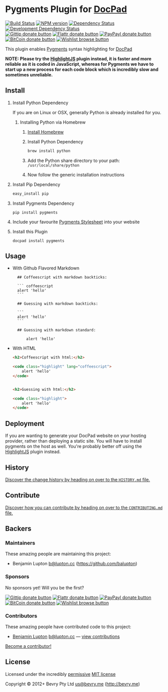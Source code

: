 # Pygments Plugin for [DocPad](https://docpad.org)

<!-- BADGES/ -->

[![Build Status](http://img.shields.io/travis-ci/docpad/docpad-plugin-pygments.png?branch=master)](http://travis-ci.org/docpad/docpad-plugin-pygments "Check this project's build status on TravisCI")
[![NPM version](http://badge.fury.io/js/docpad-plugin-pygments.png)](https://npmjs.org/package/docpad-plugin-pygments "View this project on NPM")
[![Dependency Status](https://david-dm.org/docpad/docpad-plugin-pygments.png?theme=shields.io)](https://david-dm.org/docpad/docpad-plugin-pygments)
[![Development Dependency Status](https://david-dm.org/docpad/docpad-plugin-pygments/dev-status.png?theme=shields.io)](https://david-dm.org/docpad/docpad-plugin-pygments#info=devDependencies)<br/>
[![Gittip donate button](http://img.shields.io/gittip/docpad.png)](https://www.gittip.com/docpad/ "Donate weekly to this project using Gittip")
[![Flattr donate button](http://img.shields.io/flattr/donate.png?color=yellow)](http://flattr.com/thing/344188/balupton-on-Flattr "Donate monthly to this project using Flattr")
[![PayPayl donate button](http://img.shields.io/paypal/donate.png?color=yellow)](https://www.paypal.com/cgi-bin/webscr?cmd=_s-xclick&hosted_button_id=QB8GQPZAH84N6 "Donate once-off to this project using Paypal")
[![BitCoin donate button](http://img.shields.io/bitcoin/donate.png?color=yellow)](https://coinbase.com/checkouts/9ef59f5479eec1d97d63382c9ebcb93a "Donate once-off to this project using BitCoin")
[![Wishlist browse button](http://img.shields.io/wishlist/browse.png?color=yellow)](http://amzn.com/w/2F8TXKSNAFG4V "Buy an item on our wishlist for us")

<!-- /BADGES -->


This plugin enables [Pygments](http://pygments.org/) syntax highlighting for [DocPad](https://docpad.org)

**NOTE: Please try the [HighlightJS](http://docpad.org/plugin/highlightjs) plugin instead, it is faster and more reliable as it is coded in JavaScript, whereas for Pygments we have to start up a new process for each code block which is incredibly slow and sometimes unreliable.**


## Install

1. Install Python Dependency

	If you are on Linux or OSX, generally Python is already installed for you.

	1. Installing Python via Homebrew

		1. [Install Homebrew](http://mxcl.github.com/homebrew/)

		2. Install Python Dependency

			``` bash
			brew install python
			```

		3. Add the Python share directory to your path: `/usr/local/share/python`

		4. Now follow the generic installation instructions


2. Install Pip Dependency

	``` bash
	easy_install pip
	```


3. Install Pygments Dependency

	```
	pip install pygments
	```

4. Include your favourite [Pygments Stylesheet](https://github.com/richleland/pygments-css) into your website

5. Install this Plugin

	```
	docpad install pygments
	```



## Usage

- With Github Flavored Markdown

		## Coffeescript with markdown backticks:

		``` coffeescript
		alert 'hello'
		```

		## Guessing with markdown backticks:

		```
		alert 'hello'
		```

		## Guessing with markdown standard:

			alert 'hello'


- With HTML

	``` html
	<h2>Coffeescript with html:</h2>

	<code class="highlight" lang="coffeescript">
		alert 'hello'
	</code>


	<h2>Guessing with html:</h2>

	<code class="highlight">
		alert 'hello'
	</code>
	```


## Deployment
If you are wanting to generate your DocPad website on your hosting provider, rather than deploying a static site. You will have to install pygments on the host as well. You're probably better off using the [HighlightJS](http://docpad.org/plugin/highlightjs) plugin instead.


<!-- HISTORY/ -->

## History
[Discover the change history by heading on over to the `HISTORY.md` file.](https://github.com/docpad/docpad-plugin-pygments/blob/master/HISTORY.md#files)

<!-- /HISTORY -->


<!-- CONTRIBUTE/ -->

## Contribute

[Discover how you can contribute by heading on over to the `CONTRIBUTING.md` file.](https://github.com/docpad/docpad-plugin-pygments/blob/master/CONTRIBUTING.md#files)

<!-- /CONTRIBUTE -->


<!-- BACKERS/ -->

## Backers

### Maintainers

These amazing people are maintaining this project:

- Benjamin Lupton <b@lupton.cc> (https://github.com/balupton)

### Sponsors

No sponsors yet! Will you be the first?

[![Gittip donate button](http://img.shields.io/gittip/docpad.png)](https://www.gittip.com/docpad/ "Donate weekly to this project using Gittip")
[![Flattr donate button](http://img.shields.io/flattr/donate.png?color=yellow)](http://flattr.com/thing/344188/balupton-on-Flattr "Donate monthly to this project using Flattr")
[![PayPayl donate button](http://img.shields.io/paypal/donate.png?color=yellow)](https://www.paypal.com/cgi-bin/webscr?cmd=_s-xclick&hosted_button_id=QB8GQPZAH84N6 "Donate once-off to this project using Paypal")
[![BitCoin donate button](http://img.shields.io/bitcoin/donate.png?color=yellow)](https://coinbase.com/checkouts/9ef59f5479eec1d97d63382c9ebcb93a "Donate once-off to this project using BitCoin")
[![Wishlist browse button](http://img.shields.io/wishlist/browse.png?color=yellow)](http://amzn.com/w/2F8TXKSNAFG4V "Buy an item on our wishlist for us")

### Contributors

These amazing people have contributed code to this project:

- [Benjamin Lupton](https://github.com/balupton) <b@lupton.cc> — [view contributions](https://github.com/docpad/docpad-plugin-pygments/commits?author=balupton)

[Become a contributor!](https://github.com/docpad/docpad-plugin-pygments/blob/master/CONTRIBUTING.md#files)

<!-- /BACKERS -->


<!-- LICENSE/ -->

## License

Licensed under the incredibly [permissive](http://en.wikipedia.org/wiki/Permissive_free_software_licence) [MIT license](http://creativecommons.org/licenses/MIT/)

Copyright &copy; 2012+ Bevry Pty Ltd <us@bevry.me> (http://bevry.me)

<!-- /LICENSE -->


